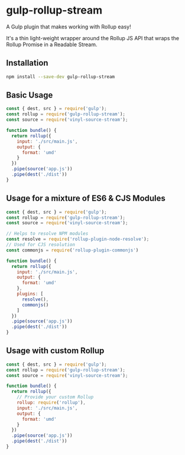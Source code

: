 # gulp-rollup-stream
A Gulp plugin that makes working with Rollup easy!

It's a thin light-weight wrapper around the Rollup JS API that wraps
the Rollup Promise in a Readable Stream.

## Installation
```bash
npm install --save-dev gulp-rollup-stream
```

## Basic Usage
```js
const { dest, src } = require('gulp');
const rollup = require('gulp-rollup-stream');
const source = require('vinyl-source-stream');

function bundle() {
  return rollup({
    input: './src/main.js',
    output: {
      format: 'umd'
    }
  })
  .pipe(source('app.js'))
  .pipe(dest('./dist'))
}
```


## Usage for a mixture of ES6 & CJS Modules
```js
const { dest, src } = require('gulp');
const rollup = require('gulp-rollup-stream');
const source = require('vinyl-source-stream');

// Helps to resolve NPM modules
const resolve = require('rollup-plugin-node-resolve');
// Used for CJS resolution
const commonjs = require('rollup-plugin-commonjs')

function bundle() {
  return rollup({
    input: './src/main.js',
    output: {
      format: 'umd'
    },
    plugins: [
      resolve(),
      commonjs()
    ]
  })
  .pipe(source('app.js'))
  .pipe(dest('./dist'))
}
```

## Usage with custom Rollup
```js
const { dest, src } = require('gulp');
const rollup = require('gulp-rollup-stream');
const source = require('vinyl-source-stream');

function bundle() {
  return rollup({
    // Provide your custom Rollup
    rollup: require('rollup'),
    input: './src/main.js',
    output: {
      format: 'umd'
    }
  })
  .pipe(source('app.js'))
  .pipe(dest('./dist'))
}

```

[npm-url]: https://npmjs.org/package/rollup-stream
[npm-image]: https://img.shields.io/npm/v/rollup-stream.svg
[david-url]: https://david-dm.org/Permutatrix/rollup-stream
[david-image]: https://img.shields.io/david/Permutatrix/rollup-stream/master.svg
[travis-url]: https://travis-ci.org/Permutatrix/rollup-stream
[travis-image]: https://img.shields.io/travis/Permutatrix/rollup-stream/master.svg

[Rollup]: https://www.npmjs.com/package/rollup
[gulp]: http://gulpjs.com/
